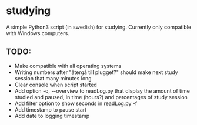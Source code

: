 # studying

A simple Python3 script (in swedish) for studying.
Currently only compatible with Windows computers.

## TODO:

- Make compatible with all operating systems
- Writing numbers after "återgå till plugget?" should make next study session that many minutes long
- Clear console when script started
- Add option -o, --overview to readLog.py that display the amount of time studied and paused, in time (hours?) and percentages of study session
- Add filter option to show seconds in readLog.py -f
- Add timestamp to pause start
- Add date to logging timestamp